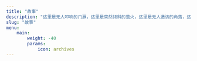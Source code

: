 ```yaml
---
title: "故事"
description: "这里是无人叩响的门扉，这里是突然倾斜的萤火，这里是无人造访的角落，这里是不存在于任何地方的一隅。"
slug: "故事"
menu:
    main:
        weight: -40
        params: 
            icon: archives
---
```

